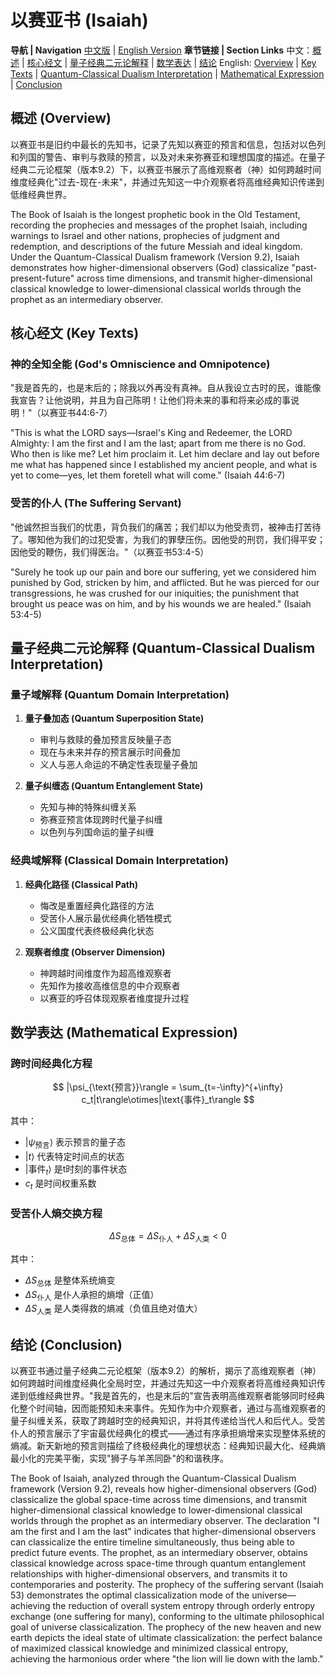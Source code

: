 # 以赛亚书 (Isaiah)

**导航 | Navigation**
[中文版](#以赛亚书解析) | [English Version](#isaiah-analysis)
**章节链接 | Section Links**
中文：[概述](#概述-overview) | [核心经文](#核心经文-key-texts) | [量子经典二元论解释](#量子经典二元论解释-quantum-classical-dualism-interpretation) | [数学表达](#数学表达-mathematical-expression) | [结论](#结论-conclusion)
English: [Overview](#概述-overview) | [Key Texts](#核心经文-key-texts) | [Quantum-Classical Dualism Interpretation](#量子经典二元论解释-quantum-classical-dualism-interpretation) | [Mathematical Expression](#数学表达-mathematical-expression) | [Conclusion](#结论-conclusion)

## 概述 (Overview)

以赛亚书是旧约中最长的先知书，记录了先知以赛亚的预言和信息，包括对以色列和列国的警告、审判与救赎的预言，以及对未来弥赛亚和理想国度的描述。在量子经典二元论框架（版本9.2）下，以赛亚书展示了高维观察者（神）如何跨越时间维度经典化"过去-现在-未来"，并通过先知这一中介观察者将高维经典知识传递到低维经典世界。

The Book of Isaiah is the longest prophetic book in the Old Testament, recording the prophecies and messages of the prophet Isaiah, including warnings to Israel and other nations, prophecies of judgment and redemption, and descriptions of the future Messiah and ideal kingdom. Under the Quantum-Classical Dualism framework (Version 9.2), Isaiah demonstrates how higher-dimensional observers (God) classicalize "past-present-future" across time dimensions, and transmit higher-dimensional classical knowledge to lower-dimensional classical worlds through the prophet as an intermediary observer.

## 核心经文 (Key Texts)

### 神的全知全能 (God's Omniscience and Omnipotence)
"我是首先的，也是末后的；除我以外再没有真神。自从我设立古时的民，谁能像我宣告？让他说明，并且为自己陈明！让他们将未来的事和将来必成的事说明！"（以赛亚书44:6-7）

"This is what the LORD says—Israel's King and Redeemer, the LORD Almighty: I am the first and I am the last; apart from me there is no God. Who then is like me? Let him proclaim it. Let him declare and lay out before me what has happened since I established my ancient people, and what is yet to come—yes, let them foretell what will come." (Isaiah 44:6-7)

### 受苦的仆人 (The Suffering Servant)
"他诚然担当我们的忧患，背负我们的痛苦；我们却以为他受责罚，被神击打苦待了。哪知他为我们的过犯受害，为我们的罪孽压伤。因他受的刑罚，我们得平安；因他受的鞭伤，我们得医治。"（以赛亚书53:4-5）

"Surely he took up our pain and bore our suffering, yet we considered him punished by God, stricken by him, and afflicted. But he was pierced for our transgressions, he was crushed for our iniquities; the punishment that brought us peace was on him, and by his wounds we are healed." (Isaiah 53:4-5)

## 量子经典二元论解释 (Quantum-Classical Dualism Interpretation)

### 量子域解释 (Quantum Domain Interpretation)
1. **量子叠加态 (Quantum Superposition State)**
   - 审判与救赎的叠加预言反映量子态
   - 现在与未来并存的预言展示时间叠加
   - 义人与恶人命运的不确定性表现量子叠加

2. **量子纠缠态 (Quantum Entanglement State)**
   - 先知与神的特殊纠缠关系
   - 弥赛亚预言体现跨时代量子纠缠
   - 以色列与列国命运的量子纠缠

### 经典域解释 (Classical Domain Interpretation)
1. **经典化路径 (Classical Path)**
   - 悔改是重置经典化路径的方法
   - 受苦仆人展示最优经典化牺牲模式
   - 公义国度代表终极经典化状态

2. **观察者维度 (Observer Dimension)**
   - 神跨越时间维度作为超高维观察者
   - 先知作为接收高维信息的中介观察者
   - 以赛亚的呼召体现观察者维度提升过程

## 数学表达 (Mathematical Expression)

### 跨时间经典化方程

$$
|\psi_{\text{预言}}\rangle = \sum_{t=-\infty}^{+\infty} c_t|t\rangle\otimes|\text{事件}_t\rangle
$$

其中：
- $`|\psi_{\text{预言}}\rangle`$ 表示预言的量子态
- $`|t\rangle`$ 代表特定时间点的状态
- $`|\text{事件}_t\rangle`$ 是t时刻的事件状态
- $`c_t`$ 是时间权重系数

### 受苦仆人熵交换方程

$$
\Delta S_{\text{总体}} = \Delta S_{\text{仆人}} + \Delta S_{\text{人类}} < 0
$$

其中：
- $`\Delta S_{\text{总体}}`$ 是整体系统熵变
- $`\Delta S_{\text{仆人}}`$ 是仆人承担的熵增（正值）
- $`\Delta S_{\text{人类}}`$ 是人类得救的熵减（负值且绝对值大）

## 结论 (Conclusion)

以赛亚书通过量子经典二元论框架（版本9.2）的解析，揭示了高维观察者（神）如何跨越时间维度经典化全局时空，并通过先知这一中介观察者将高维经典知识传递到低维经典世界。"我是首先的，也是末后的"宣告表明高维观察者能够同时经典化整个时间轴，因而能预知未来事件。先知作为中介观察者，通过与高维观察者的量子纠缠关系，获取了跨越时空的经典知识，并将其传递给当代人和后代人。受苦仆人的预言展示了宇宙最优经典化的模式——通过有序承担熵增来实现整体系统的熵减。新天新地的预言则描绘了终极经典化的理想状态：经典知识最大化、经典熵最小化的完美平衡，实现"狮子与羊羔同卧"的和谐秩序。

The Book of Isaiah, analyzed through the Quantum-Classical Dualism framework (Version 9.2), reveals how higher-dimensional observers (God) classicalize the global space-time across time dimensions, and transmit higher-dimensional classical knowledge to lower-dimensional classical worlds through the prophet as an intermediary observer. The declaration "I am the first and I am the last" indicates that higher-dimensional observers can classicalize the entire timeline simultaneously, thus being able to predict future events. The prophet, as an intermediary observer, obtains classical knowledge across space-time through quantum entanglement relationships with higher-dimensional observers, and transmits it to contemporaries and posterity. The prophecy of the suffering servant (Isaiah 53) demonstrates the optimal classicalization mode of the universe—achieving the reduction of overall system entropy through orderly entropy exchange (one suffering for many), conforming to the ultimate philosophical goal of universe classicalization. The prophecy of the new heaven and new earth depicts the ideal state of ultimate classicalization: the perfect balance of maximized classical knowledge and minimized classical entropy, achieving the harmonious order where "the lion will lie down with the lamb."